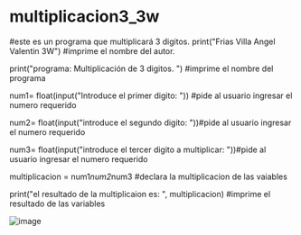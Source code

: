 # multiplicacion3_3w
#este es un programa que multiplicará 3 digitos.
print("Frias Villa Angel Valentin 3W") #imprime el nombre del autor.  

print("programa: Multiplicación de 3 digitos. ") #imprime el nombre del programa

num1= float(input("Introduce el primer digito: ")) #pide al usuario ingresar el numero requerido

num2= float(input("introduce el segundo digito:  "))#pide al usuario ingresar el numero requerido

num3= float(input("introduce el tercer digito a multiplicar: "))#pide al usuario ingresar el numero requerido

multiplicacion = num1*num2*num3 #declara la multiplicacion de las vaiables


print("el resultado de la multiplicaion es: ", multiplicacion) #imprime el resultado de las variables

![image](https://github.com/user-attachments/assets/36232b31-8592-4739-bab9-152ef28124e5)
